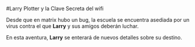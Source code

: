 #Larry Plotter y la Clave Secreta del wifi

Desde que en matrix hubo un bug, la escuela se encuentra asediada por un virus
contra el que **Larry** y sus amigos deberán luchar.

En esta aventura, **Larry** se enterará de nuevos detalles sobre su destino.
